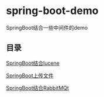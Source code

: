 # spring-boot-demo

SpringBoot结合一些中间件的demo

## 目录

[SpringBoot结合lucene](./lucene-ik/README.md)

[SpringBoot上传文件](./springboot-upload/README.md)

[SpringBoot结合RabbitMQt](./springboot-rabbitmq/README.md)